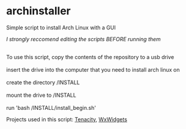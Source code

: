 # archinstaller
Simple script to install Arch Linux with a GUI

*I strongly reccomend editing the scripts BEFORE running them*

<br>To use this script, copy the contents of the repository to a usb drive</br>
<br>insert the drive into the computer that you need to install arch linux on</br>
<br>create the directory /INSTALL</br>
<br>mount the drive to /INSTALL</br>
<br>run 'bash /INSTALL/install_begin.sh'</br>

Projects used in this script:
<a href="https://github.com/tenacityteam/tenacity">Tenacity</a>,
<a href="https://github.com/wxWidgets/wxWidgets">WxWidgets</a>
